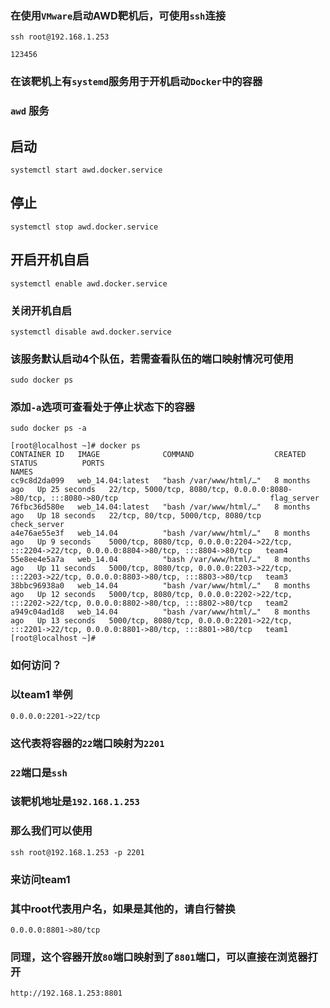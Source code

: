 
### 在使用`VMware`启动AWD靶机后，可使用`ssh`连接

```shell
ssh root@192.168.1.253
```

```
123456
```

### 在该靶机上有`systemd`服务用于开机启动`Docker`中的容器
### `awd` 服务

## 启动

```shell
systemctl start awd.docker.service
```
## 停止

```shell
systemctl stop awd.docker.service
```

## 开启开机自启

```shell
systemctl enable awd.docker.service
```

### 关闭开机自启

```shell
systemctl disable awd.docker.service
```


### 该服务默认启动4个队伍，若需查看队伍的端口映射情况可使用

```shell
sudo docker ps
```
### 添加`-a`选项可查看处于停止状态下的容器

```shell
sudo docker ps -a
```

```
[root@localhost ~]# docker ps
CONTAINER ID   IMAGE              COMMAND                  CREATED        STATUS          PORTS                                                                                              NAMES
cc9c8d2da099   web_14.04:latest   "bash /var/www/html/…"   8 months ago   Up 25 seconds   22/tcp, 5000/tcp, 8080/tcp, 0.0.0.0:8080->80/tcp, :::8080->80/tcp                                  flag_server
76fbc36d580e   web_14.04:latest   "bash /var/www/html/…"   8 months ago   Up 18 seconds   22/tcp, 80/tcp, 5000/tcp, 8080/tcp                                                                 check_server
a4e76ae55e3f   web_14.04          "bash /var/www/html/…"   8 months ago   Up 9 seconds    5000/tcp, 8080/tcp, 0.0.0.0:2204->22/tcp, :::2204->22/tcp, 0.0.0.0:8804->80/tcp, :::8804->80/tcp   team4
55e8ee4e5a7a   web_14.04          "bash /var/www/html/…"   8 months ago   Up 11 seconds   5000/tcp, 8080/tcp, 0.0.0.0:2203->22/tcp, :::2203->22/tcp, 0.0.0.0:8803->80/tcp, :::8803->80/tcp   team3
38bbc96938a0   web_14.04          "bash /var/www/html/…"   8 months ago   Up 12 seconds   5000/tcp, 8080/tcp, 0.0.0.0:2202->22/tcp, :::2202->22/tcp, 0.0.0.0:8802->80/tcp, :::8802->80/tcp   team2
a949c04ad1d8   web_14.04          "bash /var/www/html/…"   8 months ago   Up 13 seconds   5000/tcp, 8080/tcp, 0.0.0.0:2201->22/tcp, :::2201->22/tcp, 0.0.0.0:8801->80/tcp, :::8801->80/tcp   team1
[root@localhost ~]#
```

### 如何访问？
### 以team1 举例

```
0.0.0.0:2201->22/tcp
```

### 这代表将容器的`22`端口映射为`2201` 
### `22`端口是`ssh`
### 该靶机地址是`192.168.1.253`
### 那么我们可以使用

```shell
ssh root@192.168.1.253 -p 2201
```
### 来访问team1
### 其中root代表用户名，如果是其他的，请自行替换

```
0.0.0.0:8801->80/tcp
```

### 同理，这个容器开放`80`端口映射到了`8801`端口，可以直接在浏览器打开

```URl
http://192.168.1.253:8801
```
